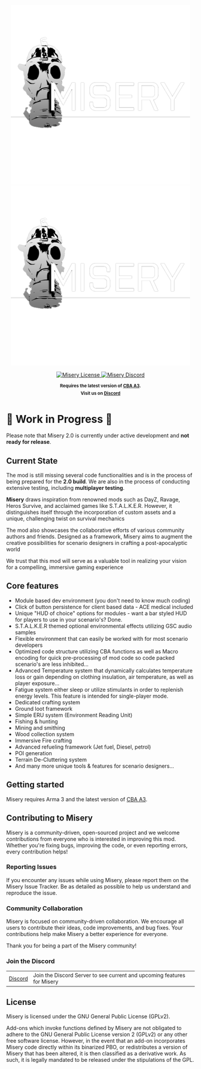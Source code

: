 <p align="center">
    <img src="https://github.com/TenuredCLOUD/Misery/blob/5bd3760486c5aafddca074dbba98186ce364859b/banners/Miserylogo2k.png#gh-light-mode-only" width="480">
    <img src="https://github.com/TenuredCLOUD/Misery/blob/5bd3760486c5aafddca074dbba98186ce364859b/banners/Miserylogo2k.png#gh-dark-mode-only" width="480">
</p>

<p align="center">
    <a href="https://github.com/TenuredCLOUD/Misery/blob/0c4d2870b95d438ccd019c0f3076058dca843430/LICENSE.txt">
    <img src="https://img.shields.io/badge/License-GPLv2-orange.svg?style=flat-square" alt="Misery License">
    </a>
    <a href="https://discord.gg/5gD3DwZqkK">
        <img src="https://img.shields.io/badge/Discord-Join-blue.svg?style=flat-square" alt="Misery Discord">
    </a>
</p>

<p align="center">
    <sup><strong>Requires the latest version of <a href="https://github.com/CBATeam/CBA_A3/releases">CBA A3</a>.<br/>
    Visit us on <a href="https://discord.gg/5gD3DwZqkK">Discord</a></strong></sup>
</p>

# 🚧 Work in Progress 🚧

Please note that Misery 2.0 is currently under active development and **not ready for release**. 

## Current State

The mod is still missing several code functionalities and is in the process of being prepared for the **2.0 build**. We are also in the process of conducting extensive testing, including **multiplayer testing**.

**Misery** draws inspiration from renowned mods such as DayZ, Ravage, Heros Survive, and acclaimed games like S.T.A.L.K.E.R. However, it distinguishes itself through the incorporation of custom assets and a unique, challenging twist on survival mechanics

The mod also showcases the collaborative efforts of various community authors and friends. Designed as a framework, Misery aims to augment the creative possibilities for scenario designers in crafting a post-apocalyptic world

We trust that this mod will serve as a valuable tool in realizing your vision for a compelling, immersive gaming experience

## Core features

- Module based dev environment (you don't need to know much coding)
- Click of button persistence for client based data - ACE medical included
- Unique "HUD of choice" options for modules - want a bar styled HUD for players to use in your scenario's? Done.
- S.T.A.L.K.E.R themed optional environmental effects utilizing GSC audio samples
- Flexible environment that can easily be worked with for most scenario developers
- Optimized code structure utilizing CBA functions as well as Macro encoding for quick pre-processing of mod code so code packed scenario's are less inhibited...
- Advanced Temperature system that dynamically calculates temperature loss or gain depending on clothing insulation, air temperature, as well as player exposure...
- Fatigue system either sleep or utilize stimulants in order to replenish energy levels. This feature is intended for single-player mode.
- Dedicated crafting system
- Ground loot framework
- Simple ERU system (Environment Reading Unit)
- Fishing & hunting
- Mining and smithing
- Wood collection system
- Immersive Fire crafting
- Advanced refueling framework (Jet fuel, Diesel, petrol)
- POI generation
- Terrain De-Cluttering system
- And many more unique tools & features for scenario designers...

## Getting started

Misery requires Arma 3 and the latest version of <a href="https://github.com/CBATeam/CBA_A3/releases">CBA A3</a>.

## Contributing to Misery

Misery is a community-driven, open-sourced project and we welcome contributions from everyone who is interested in improving this mod. Whether you're fixing bugs, improving the code, or even reporting errors, every contribution helps!

### Reporting Issues

If you encounter any issues while using Misery, please report them on the Misery Issue Tracker. Be as detailed as possible to help us understand and reproduce the issue.

### Community Collaboration

Misery is focused on community-driven collaboration. We encourage all users to contribute their ideas, code improvements, and bug fixes. Your contributions help make Misery a better experience for everyone.

Thank you for being a part of the Misery community!

### Join the Discord

<table>
  <tr>
    <td><a href="https://discord.gg/5gD3DwZqkK">Discord</a></td>
    <td>Join the Discord Server to see current and upcoming features for Misery</td>
  </tr>
</table>

## License

Misery is licensed under the GNU General Public License (GPLv2).

Add-ons which invoke functions defined by Misery are not obligated to adhere to the GNU General Public License version 2 (GPLv2) or any other free software license. However, in the event that an add-on incorporates Misery code directly within its binarized PBO, or redistributes a version of Misery that has been altered, it is then classified as a derivative work. As such, it is legally mandated to be released under the stipulations of the GPL.

